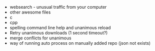 - websearch - unusual traffic from your computer
- other awesome files
 - c
 - cpp
- spelling command line help and unanimous reload
- Retry unanimous downloads (1 second timeout?)
- merge conflicts for unanimous
- way of running auto process on manually added repo (json not exists)
